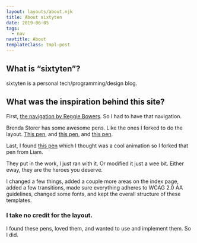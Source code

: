 ```yaml
---
layout: layouts/about.njk
title: About sixtyten
date: 2019-06-05
tags:
  - nav
navtitle: About
templateClass: tmpl-post
---
```


## What is &ldquo;sixtyten&rdquo;&quest;
      
sixtyten is a personal tech/programming/design blog.

## What was the inspiration behind this site&quest;

First, [the navigation by Reggie Bowers](https://codepen.io/bowersrd/#). So I had to have that navigation.

Brenda Storer has some awesome pens. Like the ones I forked to do the layout. [This pen](https://codepen.io/brendamarienyc/pen/oZMxOY), and [this pen](https://codepen.io/brendamarienyc/pen/BRyQzg), and [this pen](https://codepen.io/brendamarienyc/pen/VXKrqL).

Last, I found [this pen](https://codepen.io/liamj/pen/yrEXNx) which I thought was a cool animation so I forked that pen from Liam.

They put in the work, I just ran with it. Or modified it just a wee bit. Either eway, they are the heroes you deserve.
      
I changed a few things, added a couple more areas on the index page, added a few transitions, made sure everything adheres to WCAG 2.0 AA guidelines, changed some fonts, and kept the overall structure of these templates. 

###  I take no credit for the layout.

I found these pens, loved them, and wanted to use and implement them. So I did.